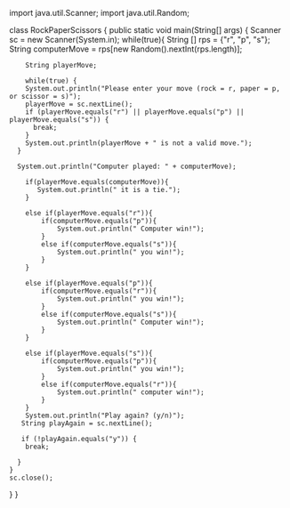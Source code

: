 import java.util.Scanner;
import java.util.Random;

class RockPaperScissors {
    public static void main(String[] args) {
        Scanner sc = new Scanner(System.in);
        while(true){
        String [] rps = {"r", "p", "s"};
        String computerMove = rps[new Random().nextInt(rps.length)];
        
        String playerMove;
        
        while(true) {
        System.out.println("Please enter your move (rock = r, paper = p, or scissor = s)");
        playerMove = sc.nextLine();
        if (playerMove.equals("r") || playerMove.equals("p") || playerMove.equals("s")) {
          break;
        }
        System.out.println(playerMove + " is not a valid move.");
      }
      
      System.out.println("Computer played: " + computerMove);
        
        if(playerMove.equals(computerMove)){
           System.out.println(" it is a tie."); 
        }
        
        else if(playerMove.equals("r")){
            if(computerMove.equals("p")){
                System.out.println(" Computer win!");
            }
            else if(computerMove.equals("s")){
                System.out.println(" you win!");
            }
        }
        
        else if(playerMove.equals("p")){
            if(computerMove.equals("r")){
                System.out.println(" you win!");
            }
            else if(computerMove.equals("s")){
                System.out.println(" Computer win!");
            }
        }
        
        else if(playerMove.equals("s")){
            if(computerMove.equals("p")){
                System.out.println(" you win!");
            }
            else if(computerMove.equals("r")){
                System.out.println(" computer win!");
            }
        }
        System.out.println("Play again? (y/n)");
       String playAgain = sc.nextLine();
      
       if (!playAgain.equals("y")) {
        break;
        
      }
    }
    sc.close();
}
}

